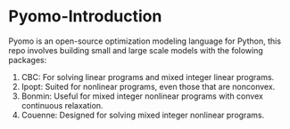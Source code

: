 # Pyomo-Introduction

Pyomo is an open-source optimization modeling language for Python, this repo involves building small and large scale models with the folowing packages:

1. CBC: For solving linear programs and mixed integer linear programs.
2. Ipopt: Suited for nonlinear programs, even those that are nonconvex.
3. Bonmin: Useful for mixed integer nonlinear programs with convex continuous relaxation.
4. Couenne: Designed for solving mixed integer nonlinear programs.
